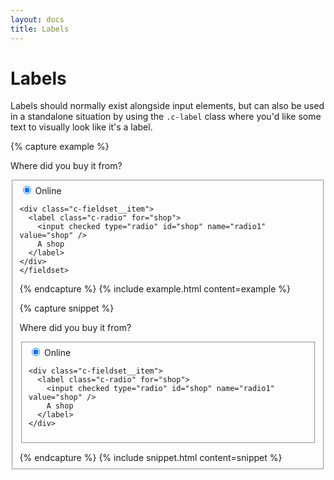 ```yaml
---
layout: docs
title: Labels
---
```


# Labels

Labels should normally exist alongside input elements, but can also be used in a standalone situation by using the `.c-label` class where you'd like some text to visually look like it's a label.

{% capture example %}
<form>
	<p class="c-label">Where did you buy it from?</p>
	<fieldset class="c-fieldset">
    <div class="c-fieldset__item">
  	  <label class="c-radio" for="internet">
  	    <input checked type="radio" id="internet" name="radio1" value="internet" />
  	    Online
  	  </label>
    </div>

    <div class="c-fieldset__item">
  	  <label class="c-radio" for="shop">
  	    <input checked type="radio" id="shop" name="radio1" value="shop" />
  	    A shop
  	  </label>
    </div>
	</fieldset>
</form>
{% endcapture %}
{% include example.html content=example %}

{% capture snippet %}
<form>
  <p class="c-label">Where did you buy it from?</p>
  <fieldset class="c-fieldset">
    <div class="c-fieldset__item">
      <label class="c-radio" for="internet">
        <input checked type="radio" id="internet" name="radio1" value="internet" />
        Online
      </label>
    </div>

    <div class="c-fieldset__item">
      <label class="c-radio" for="shop">
        <input checked type="radio" id="shop" name="radio1" value="shop" />
        A shop
      </label>
    </div>
  </fieldset>
</form>
{% endcapture %}
{% include snippet.html content=snippet %}
